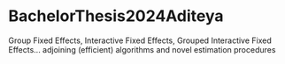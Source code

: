 # BachelorThesis2024Aditeya
Group Fixed Effects, Interactive Fixed Effects, Grouped Interactive Fixed Effects... adjoining (efficient) algorithms and novel estimation procedures
